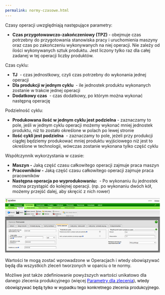 ```yaml
--- 
permalink: normy-czasowe.html 
---
```


Czasy operacji uwzględniają następujące parametry:

- **Czas przygotowawczo-zakończeniowy (TPZ)&nbsp;**- obejmuje czas potrzebny do przygotowania stanowiska pracy i uruchomienia maszyny oraz czas po zakończeniu wykonywanych na niej operacji. Nie zależy od ilości wykonywanych sztuk produktu. Jest liczony tylko raz dla całej zadanej w tej operacji liczby produktów.

Czas cyklu:

- **TJ** &nbsp;- czas jednostkowy, czyli czas potrzebny do wykonania jednej operacji
- **Dla produkcji w jednym cyklu&nbsp;** - ile jednostek produktu wykonanych zostanie w trakcie jednej operacji
- **Dodatkowy czas** &nbsp;- czas dodatkowy, po którym można wykonać następną operację

Podzielność cyklu:

- **Produkowana ilość w jednym cyklu jest podzielna** - zaznaczamy to pole, jeśli w jednym cyklu operacji możemy wykonać mniej jednostek produktu, niż to zostało określone w polach po lewej stronie
- **Ilość cykli jest podzielna** &nbsp;- zaznaczamy to pole, jeżeli przy produkcji ciągłej będziemy produkować mniej produktu wyjściowego niż jest to określone w technologii, wówczas zostanie wykonana tylko część cyklu

Współczynnik wykorzystania w czasie:

- **Maszyn -** Jaką część czasu całkowitego operacji zajmuje praca maszyn
- **Pracowników -** Jaką część czasu całkowitego operacji zajmuje praca pracowników
- **Następna operacja po wyprodukowaniu:** &nbsp;- Po wykonaniu ilu jednostek można przystąpić do kolejnej operacji. (np. po wykonaniu dwóch kół, możemy przejść dalej, aby skręcić z nich rower)

[![](/images/technologie-%20operacje-%20normy%20czasowe.png)](/images/technologie-%20operacje-%20normy%20czasowe.png)

Wartości te mogą zostać wprowadzone w Operacjach i wtedy obowiązywać będą dla wszystkich zleceń tworzonych w oparciu o te normy.

Możliwe jest także zdefiniowanie powyższych wartości unikatowo dla danego zlecenia produkcyjnego (więcej&nbsp;[<font color="#0000ff">Parametry dla zlecenia</font>](/parametry-dla-zlecenia)<font color="#000000" style="font-size:10pt;line-height:1.6;background-color:transparent">), wtedy obowiązywać będą tylko w wypadku tego konkretnego zlecenia produkcyjnego.</font>


